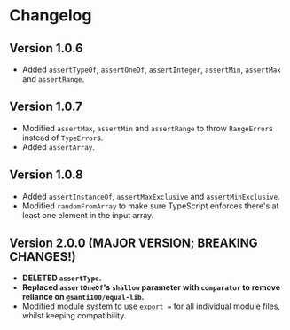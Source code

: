 # Changelog

## Version 1.0.6

- Added `assertTypeOf`, `assertOneOf`, `assertInteger`, `assertMin`, `assertMax` and `assertRange`.

## Version 1.0.7

- Modified `assertMax`, `assertMin` and `assertRange` to throw `RangeError`s instead of `TypeError`s.
- Added `assertArray`.

## Version 1.0.8

- Added `assertInstanceOf`, `assertMaxExclusive` and `assertMinExclusive`.
- Modified `randomFromArray` to make sure TypeScript enforces there's at least one element in the input array.

## Version 2.0.0 (MAJOR VERSION; BREAKING CHANGES!)

- **DELETED `assertType`.**
- **Replaced `assertOneOf`'s  `shallow` parameter with `comparator` to remove reliance on `@santi100/equal-lib`.**
- Modified module system to use `export =` for all individual module files, whilst keeping compatibility.
